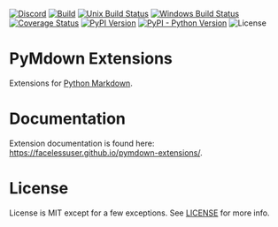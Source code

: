 [![Discord][discord-image]][discord-link]
[![Build][github-ci-image]][github-ci-link]
[![Unix Build Status][travis-image]][travis-link]
[![Windows Build Status][appveyor-image]][appveyor-link]
[![Coverage Status][codecov-image]][codecov-link]
[![PyPI Version][pypi-image]][pypi-link]
[![PyPI - Python Version][python-image]][pypi-link]
![License][license-image-mit]

# PyMdown Extensions

Extensions for [Python Markdown](https://python-markdown.github.io).

# Documentation

Extension documentation is found here: https://facelessuser.github.io/pymdown-extensions/.

# License

License is MIT except for a few exceptions.  See [LICENSE](https://github.com/facelessuser/pymdown-extensions/blob/master/LICENSE.md) for more info.

[github-ci-image]: https://github.com/facelessuser/pymdown-extensions/workflows/build/badge.svg
[github-ci-link]: https://github.com/facelessuser/pymdown-extensions/actions?workflow=build
[discord-image]: https://img.shields.io/discord/678289859768745989?logo=discord&logoColor=cccccc
[discord-link]:https://discord.gg/fqQ7ypS
[codecov-image]: https://img.shields.io/codecov/c/github/facelessuser/pymdown-extensions/master.svg?logo=codecov&logoColor=cccccc
[codecov-link]: https://codecov.io/github/facelessuser/pymdown-extensions
[appveyor-image]: https://img.shields.io/appveyor/ci/facelessuser/pymdown-extensions/master.svg?label=appveyor&logo=appveyor&logoColor=cccccc
[appveyor-link]: https://ci.appveyor.com/project/facelessuser/pymdown-extensions
[travis-image]: https://img.shields.io/travis/facelessuser/pymdown-extensions/master.svg?label=travis&logo=travis%20ci&logoColor=cccccc
[travis-link]: https://travis-ci.org/facelessuser/pymdown-extensions
[pypi-image]: https://img.shields.io/pypi/v/pymdown-extensions.svg?logo=pypi&logoColor=cccccc
[pypi-link]: https://pypi.python.org/pypi/pymdown-extensions
[python-image]: https://img.shields.io/pypi/pyversions/pymdown-extensions?logo=python&logoColor=cccccc
[license-image-mit]: https://img.shields.io/badge/license-MIT-blue.svg
